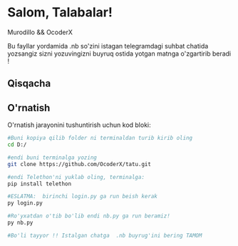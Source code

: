 # Salom, Talabalar!

Murodillo && OcoderX

Bu fayllar yordamida .nb so'zini istagan telegramdagi suhbat chatida yozsangiz sizni yozuvingizni buyruq ostida yotgan matnga o'zgartirib beradi !

## Qisqacha


## O'rnatish

O'rnatish jarayonini tushuntirish uchun kod bloki:

```bash
#Buni kopiya qilib folder ni terminaldan turib kirib oling
cd D:/

#endi buni terminalga yozing
git clone https://github.com/OcoderX/tatu.git

#endi Telethon'ni yuklab oling, terminalga:
pip install telethon

#ESLATMA:  birinchi login.py ga run beish kerak
py login.py

#Ro'yxatdan o'tib bo'lib endi nb.py ga run beramiz!
py nb.py

#Bo'li tayyor !! Istalgan chatga  .nb buyrug'ini bering TAMOM


